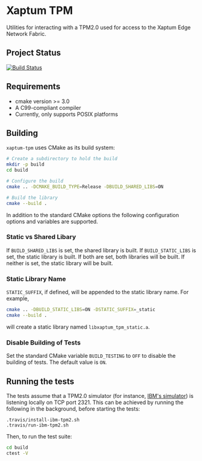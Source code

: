 # Xaptum TPM

Utilities for interacting with a TPM2.0 used for access to the Xaptum Edge Network Fabric.

## Project Status

[![Build Status](https://travis-ci.org/xaptum/xaptum-tpm.svg?branch=master)](https://travis-ci.org/xaptum/xaptum-tpm)

## Requirements
- cmake version >= 3.0
- A C99-compliant compiler
- Currently, only supports POSIX platforms

## Building

`xaptum-tpm` uses CMake as its build system:

```bash
# Create a subdirectory to hold the build
mkdir -p build
cd build

# Configure the build
cmake .. -DCMAKE_BUILD_TYPE=Release -DBUILD_SHARED_LIBS=ON

# Build the library
cmake --build .
```

In addition to the standard CMake options the following configuration
options and variables are supported.

### Static vs Shared Libary
If `BUILD_SHARED_LIBS` is set, the shared library is built. If
`BUILD_STATIC_LIBS` is set, the static library is built. If both are
set, both libraries will be built.  If neither is set, the static
library will be built.

### Static Library Name
`STATIC_SUFFIX`, if defined, will be appended to the static library
name.  For example,

```bash
cmake .. -DBUILD_STATIC_LIBS=ON -DSTATIC_SUFFIX=_static
cmake --build .
```

will create a static library named `libxaptum_tpm_static.a`.

### Disable Building of Tests
Set the standard CMake variable `BUILD_TESTING` to `OFF` to disable
the building of tests.  The default value is `ON`.

## Running the tests
The tests assume that a TPM2.0 simulator (for instance, [IBM's simulator](https://sourceforge.net/projects/ibmswtpm2/))
is listening locally on TCP port 2321.
This can be achieved by running the following in the background, before starting the tests:
```
.travis/install-ibm-tpm2.sh
.travis/run-ibm-tpm2.sh
```

Then, to run the test suite:
```bash
cd build
ctest -V
```
